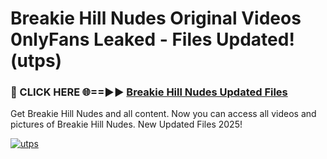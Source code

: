 # Breakie Hill Nudes Original Videos 0nlyFans Leaked - Files Updated! (utps)

<h3>🔴 CLICK HERE 🌐==►► <a href="https://tinyurl.com/52m3yx9h" rel="nofollow">Breakie Hill Nudes Updated Files</a></h3>

Get Breakie Hill Nudes and all content. Now you can access all videos and pictures of Breakie Hill Nudes. New Updated Files 2025!

[![utps](https://i.imgur.com/TnHtlc8.gif)](https://tinyurl.com/52m3yx9h)
